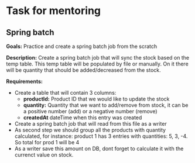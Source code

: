 # Task for mentoring

## Spring batch

**Goals:** Practice and create a spring batch job from the scratch

**Description:** Create a spring batch job that will sync the stock based on the temp table. This temp table will be populated by file or manually.
On it there will be quantity that should be added/decreased from the stock.

**Requirements:**

- Create a table that will contain 3 columns:
    - **productId:** Product ID that we would like to update the stock
    - **quantity:** Quantity that we want to add/remove from stock, it can be a positive number (add) or a negative number (remove)
    - **createdAt** dateTime when this entry was created
- Create a spring batch job that will read from this file as a writer
- As second step we should group all the products with quantity calculated, for instance: product 1 has 3 entries with quantities: 5, 3, -4. So total for prod 1 will be 4
- As a writer save this amount on DB, dont forget to calculate it with the currenct value on stock.